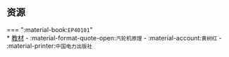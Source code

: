## 资源  
=== ":material-book:`EP40101`"  
    * [教材](https://api.hanximeng.com/lanzou/?url=https://cqu-openlib.lanzout.com/i34bB2ebkhxi&type=down) - :material-format-quote-open:`汽轮机原理` - :material-account:`黄树红` - :material-printer:`中国电力出版社`  